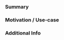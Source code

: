 <!--

Thank you for submitting a pull request! Please put the short and descriptive title above.

Please fill out the fields to let reviewers understand your pull request.

-->

### Summary

<!-- A short summary of the metadata update -->

### Motivation / Use-case

<!--

Please explain the motivation or use-case for making this change
and link to the issue or JIRA ticket if possible.

-->

### Additional Info

<!-- Optional: Please provide additional information if needed. -->
